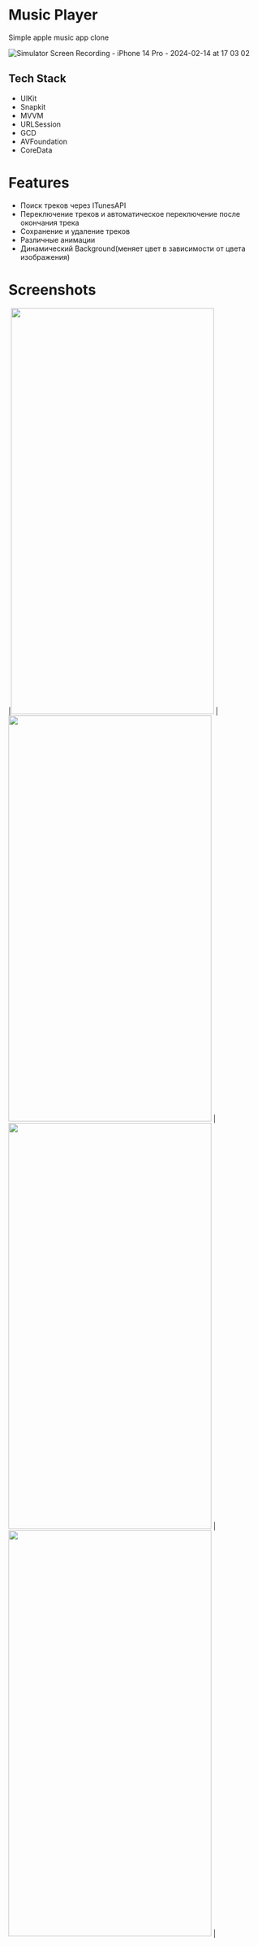 # Music Player
Simple apple music app clone

![Simulator Screen Recording - iPhone 14 Pro - 2024-02-14 at 17 03 02](https://github.com/blaziee1337/AppleMusic/assets/154816989/2ad6dbbc-0200-428e-b2a9-0fcbb11abdd0)

## Tech Stack
- UIKit
- Snapkit
- MVVM
- URLSession 
- GCD
- AVFoundation 
- CoreData

# Features
- Поиск треков через ITunesAPI
- Переключение треков и автоматическое переключение после окончания трека
- Сохранение и удаление треков
- Различные анимации
- Динамический Background(меняет цвет в зависимости от цвета изображения)

# Screenshots
|<img src="https://i.ibb.co/xjRdgq7/Simulator-Screen-Shot-i-Phone-14-Pro-2024-02-14-at-17-11-37.png" width="400" height="800"> | <img src="https://i.ibb.co/F0vxDBT/Simulator-Screen-Shot-i-Phone-14-Pro-2024-02-14-at-17-11-44.png" width="400" height="800">
|<img src="https://i.ibb.co/M5grrj4/Simulator-Screen-Shot-i-Phone-14-Pro-2024-02-15-at-14-23-38.png" width="400" height="800"> | <img src="https://i.ibb.co/sgNMGLx/Simulator-Screen-Shot-i-Phone-14-Pro-2024-02-14-at-17-12-48.png" width="400" height="800"> |
